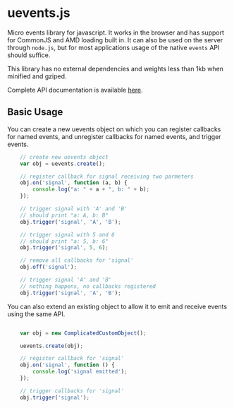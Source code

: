 # uevents.js

Micro events library for javascript. It works in the browser and has support
for CommonJS and AMD loading built in. It can also be used on the server
through `node.js`, but for most applications usage of the native
`events` API should suffice.

This library has no external dependencies and weights less than 1kb when
minified and gziped.

Complete API documentation is available [here](http://acornejo.github.io/uevents.js/).

## Basic Usage

You can create a new uevents object on which you can register callbacks
for named events, and unregister callbacks for named events, and trigger
events.

```javascript
    // create new uevents object
    var obj = uevents.create();

    // register callback for signal receiving two parmeters
    obj.on('signal', function (a, b) {
        console.log("a: " + a + ", b: " + b);
    });

    // trigger signal with 'A' and 'B'
    // should print "a: A, b: B"
    obj.trigger('signal', 'A', 'B');

    // trigger signal with 5 and 6
    // should print "a: 5, b: 6"
    obj.trigger('signal', 5, 6);

    // remove all callbacks for 'signal'
    obj.off('signal');

    // trigger signal 'A' and 'B'
    // nothing happens, no callbacks registered
    obj.trigger('signal', 'A', 'B');
```

You can also extend an existing object to allow it to emit and receive
events using the same API.

```javascript

    var obj = new ComplicatedCustomObject();

    uevents.create(obj);

    // register callback for 'signal'
    obj.on('signal', function () {
        console.log('signal emitted');
    });

    // trigger callbacks for 'signal'
    obj.trigger('signal');
```

